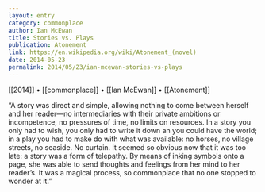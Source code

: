 ```yaml
---
layout: entry
category: commonplace
author: Ian McEwan
title: Stories vs. Plays
publication: Atonement
link: https://en.wikipedia.org/wiki/Atonement_(novel)
date: 2014-05-23
permalink: 2014/05/23/ian-mcewan-stories-vs-plays
---
```


[[2014]] • [[commonplace]] • [[Ian McEwan]] • [[Atonement]]

“A story was direct and simple, allowing nothing to come between herself and her reader—no intermediaries with their private ambitions or incompetence, no pressures of time, no limits on resources. In a story you only had to wish, you only had to write it down an you could have the world; in a play you had to make do with what was available: no horses, no village streets, no seaside. No curtain. It seemed so obvious now that it was too late: a story was a form of telepathy. By means of inking symbols onto a page, she was able to send thoughts and feelings from her mind to her reader’s. It was a magical process, so commonplace that no one stopped to wonder at it.”